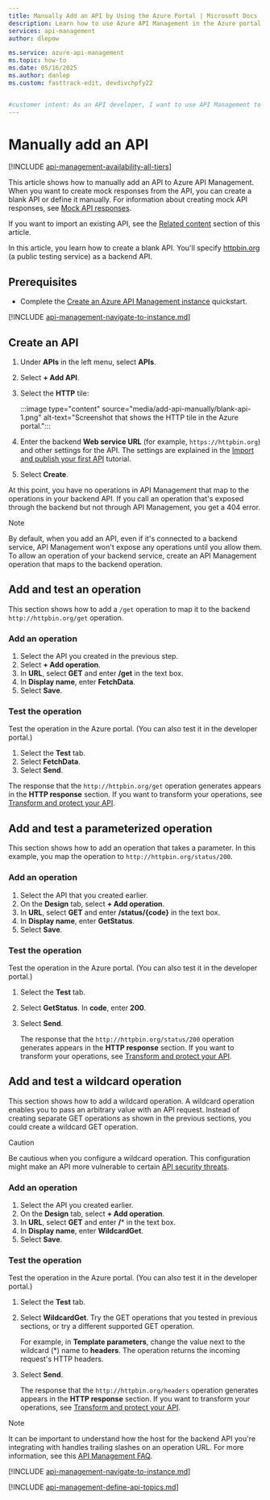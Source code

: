 ```yaml
---
title: Manually Add an API by Using the Azure Portal | Microsoft Docs
description: Learn how to use Azure API Management in the Azure portal to manually add an API. Add and test various operations.
services: api-management
author: dlepow

ms.service: azure-api-management
ms.topic: how-to
ms.date: 05/16/2025
ms.author: danlep
ms.custom: fasttrack-edit, devdivchpfy22


#customer intent: As an API developer, I want to use API Management to manually add an API. 
---
```


# Manually add an API 

[!INCLUDE [api-management-availability-all-tiers](../../includes/api-management-availability-all-tiers.md)]

This article shows how to manually add an API to Azure API Management. When you want to create mock responses from the API, you can create a blank API or define it manually. For information about creating mock API responses, see [Mock API responses](mock-api-responses.md).

If you want to import an existing API, see the [Related content](#related-content) section of this article.

In this article, you learn how to create a blank API. You'll specify [httpbin.org](https://httpbin.org) (a public testing service) as a backend API.

## Prerequisites

- Complete the [Create an Azure API Management instance](get-started-create-service-instance.md) quickstart.

[!INCLUDE [api-management-navigate-to-instance.md](../../includes/api-management-navigate-to-instance.md)]

## Create an API

1. Under **APIs** in the left menu, select **APIs**.
1. Select **+ Add API**.
1. Select the **HTTP** tile:

    :::image type="content" source="media/add-api-manually/blank-api-1.png" alt-text="Screenshot that shows the HTTP tile in the Azure portal.":::     
      
1. Enter the backend **Web service URL** (for example, `https://httpbin.org`) and other settings for the API. The settings are explained in the [Import and publish your first API](import-and-publish.md#import-and-publish-a-backend-api) tutorial.
1. Select **Create**.

At this point, you have no operations in API Management that map to the operations in your backend API. If you call an operation that's exposed through the backend but not through API Management, you get a 404 error.

>[!NOTE]
> By default, when you add an API, even if it's connected to a backend service, API Management won't expose any operations until you allow them. To allow an operation of your backend service, create an API Management operation that maps to the backend operation.

## Add and test an operation

This section shows how to add a `/get` operation to map it to the backend `http://httpbin.org/get` operation.

### Add an operation

1. Select the API you created in the previous step.
1. Select **+ Add operation**.
1. In **URL**, select **GET** and enter **/get** in the text box.
1. In **Display name**, enter **FetchData**.
1. Select **Save**.

### Test the operation

Test the operation in the Azure portal. (You can also test it in the developer portal.)

1. Select the **Test** tab.
1. Select **FetchData**.
1. Select **Send**.

The response that the `http://httpbin.org/get` operation generates appears in the **HTTP response** section. If you want to transform your operations, see [Transform and protect your API](transform-api.md).

## Add and test a parameterized operation

This section shows how to add an operation that takes a parameter. In this example, you map the operation to `http://httpbin.org/status/200`.

### Add an operation

1. Select the API that you created earlier.
1. On the **Design** tab, select **+ Add operation**.
1. In **URL**, select **GET** and enter **/status/{code}** in the text box. 
1. In **Display name**, enter **GetStatus**.
1. Select **Save**.

### Test the operation

Test the operation in the Azure portal. (You can also test it in the developer portal.)

1. Select the **Test** tab.
1. Select **GetStatus**. In **code**, enter **200**. 
1. Select **Send**.

    The response that the `http://httpbin.org/status/200` operation generates appears in the **HTTP response** section. If you want to transform your operations, see [Transform and protect your API](transform-api.md).

## Add and test a wildcard operation

This section shows how to add a wildcard operation. A wildcard operation enables you to pass an arbitrary value with an API request. Instead of creating separate GET operations as shown in the previous sections, you could create a wildcard GET operation.

> [!CAUTION]
> Be cautious when you configure a wildcard operation. This configuration might make an API more vulnerable to certain [API security threats](mitigate-owasp-api-threats.md#improper-inventory-management).

### Add an operation

1. Select the API you created earlier.
1. On the **Design** tab, select **+ Add operation**.
1. In **URL**, select **GET** and enter **/*** in the text box.
1. In **Display name**, enter **WildcardGet**.
1. Select **Save**.

### Test the operation 

Test the operation in the Azure portal. (You can also test it in the developer portal.)

1. Select the **Test** tab.
1. Select **WildcardGet**. Try the GET operations that you tested in previous sections, or try a different supported GET operation.

    For example, in **Template parameters**, change the value next to the wildcard (*) name to **headers**. The operation returns the incoming request's HTTP headers.
1. Select **Send**.

    The response that the `http://httpbin.org/headers` operation generates appears in the **HTTP response** section. If you want to transform your operations, see [Transform and protect your API](transform-api.md).
  
>[!NOTE]
> It can be important to understand how the host for the backend API you're integrating with handles trailing slashes on an operation URL. For more information, see this [API Management FAQ](./api-management-faq.yml#how-does-api-management-handle-trailing-slashes-when-calling-backend-services-).

[!INCLUDE [api-management-navigate-to-instance.md](../../includes/api-management-append-apis.md)]

[!INCLUDE [api-management-define-api-topics.md](../../includes/api-management-define-api-topics.md)]
